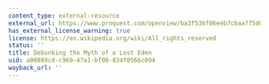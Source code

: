 ```yaml
---
content_type: external-resource
external_url: https://www.proquest.com/openview/ba3f536f06eeb7cbaa7f5d055c55711b/1?pq-origsite=gscholar&cbl=55193
has_external_license_warning: true
license: https://en.wikipedia.org/wiki/All_rights_reserved
status: ''
title: Debunking the Myth of a Lost Eden
uid: a00889cd-c969-47a1-bf00-834f0566c094
wayback_url: ''
---
```

